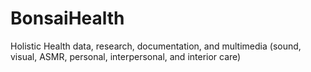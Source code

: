 # BonsaiHealth
Holistic Health data, research, documentation, and multimedia (sound, visual, ASMR, personal, interpersonal, and interior care)
